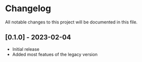 # Changelog

All notable changes to this project will be documented in this file.

## [0.1.0] - 2023-02-04

- Initial release
- Added most featues of the legacy version
